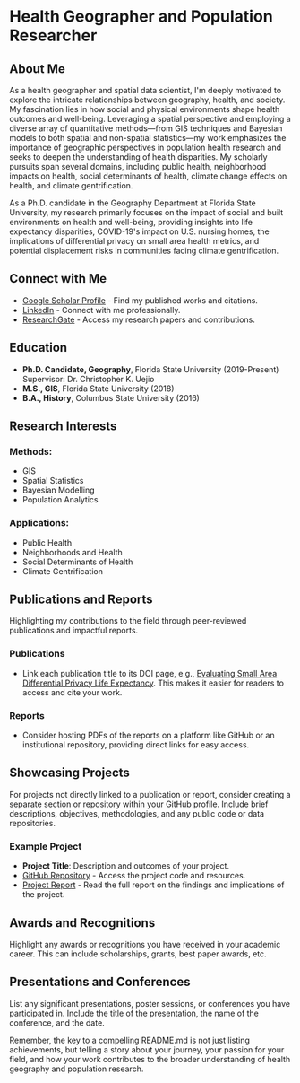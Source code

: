 # Health Geographer and Population Researcher

## About Me
As a health geographer and spatial data scientist, I'm deeply motivated to explore the intricate relationships between geography, health, and society. My fascination lies in how social and physical environments shape health outcomes and well-being. Leveraging a spatial perspective and employing a diverse array of quantitative methods—from GIS techniques and Bayesian models to both spatial and non-spatial statistics—my work emphasizes the importance of geographic perspectives in population health research and seeks to deepen the understanding of health disparities. My scholarly pursuits span several domains, including public health, neighborhood impacts on health, social determinants of health, climate change effects on health, and climate gentrification. 

As a Ph.D. candidate in the Geography Department at Florida State University, my research primarily focuses on the impact of social and built environments on health and well-being, providing insights into life expectancy disparities, COVID-19's impact on U.S. nursing homes, the implications of differential privacy on small area health metrics, and potential displacement risks in communities facing climate gentrification.

## Connect with Me
- [Google Scholar Profile](https://scholar.google.com/citations?user=YOUR_UNIQUE_ID) - Find my published works and citations.
- [LinkedIn](https://www.linkedin.com/in/YOUR_PROFILE) - Connect with me professionally.
- [ResearchGate](https://www.researchgate.net/profile/YOUR_PROFILE) - Access my research papers and contributions.

## Education
- **Ph.D. Candidate, Geography**, Florida State University (2019-Present)  
  Supervisor: Dr. Christopher K. Uejio
- **M.S., GIS**, Florida State University (2018)
- **B.A., History**, Columbus State University (2016)

## Research Interests
### Methods:
- GIS
- Spatial Statistics
- Bayesian Modelling
- Population Analytics

### Applications:
- Public Health
- Neighborhoods and Health
- Social Determinants of Health
- Climate Gentrification

## Publications and Reports
Highlighting my contributions to the field through peer-reviewed publications and impactful reports.

### Publications
- Link each publication title to its DOI page, e.g., [Evaluating Small Area Differential Privacy Life Expectancy](https://doi.org/YOUR_DOI_HERE). This makes it easier for readers to access and cite your work.

### Reports
- Consider hosting PDFs of the reports on a platform like GitHub or an institutional repository, providing direct links for easy access.

## Showcasing Projects
For projects not directly linked to a publication or report, consider creating a separate section or repository within your GitHub profile. Include brief descriptions, objectives, methodologies, and any public code or data repositories.

### Example Project
- **Project Title**: Description and outcomes of your project. 
- [GitHub Repository](https://github.com/YOUR_PROJECT_LINK) - Access the project code and resources.
- [Project Report](https://LINK_TO_REPORT) - Read the full report on the findings and implications of the project.

## Awards and Recognitions
Highlight any awards or recognitions you have received in your academic career. This can include scholarships, grants, best paper awards, etc.

## Presentations and Conferences
List any significant presentations, poster sessions, or conferences you have participated in. Include the title of the presentation, the name of the conference, and the date.

Remember, the key to a compelling README.md is not just listing achievements, but telling a story about your journey, your passion for your field, and how your work contributes to the broader understanding of health geography and population research.

